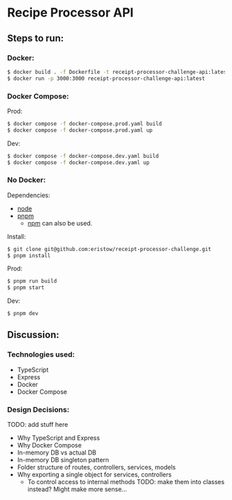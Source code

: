 # Recipe Processor API

## Steps to run:
### Docker:
```bash
$ docker build . -f Dockerfile -t receipt-processor-challenge-api:latest
$ docker run -p 3000:3000 receipt-processor-challenge-api:latest
```

### Docker Compose:
Prod:
```bash
$ docker compose -f docker-compose.prod.yaml build
$ docker compose -f docker-compose.prod.yaml up
```

Dev:
```bash
$ docker compose -f docker-compose.dev.yaml build
$ docker compose -f docker-compose.dev.yaml up
```

### No Docker:
Dependencies:
* [node](https://nodejs.org/en/download)
* [pnpm](https://pnpm.io/installation)
	* [npm](https://docs.npmjs.com/downloading-and-installing-node-js-and-npm) can also be used.

Install:
```bash
$ git clone git@github.com:eristow/receipt-processor-challenge.git
$ pnpm install
```

Prod:
```bash
$ pnpm run build
$ pnpm start
```

Dev:
```bash
$ pnpm dev
```

## Discussion:
### Technologies used:
* TypeScript
* Express
* Docker
* Docker Compose

### Design Decisions:
TODO: add stuff here
* Why TypeScript and Express
* Why Docker Compose
* In-memory DB vs actual DB
* In-memory DB singleton pattern
* Folder structure of routes, controllers, services, models
* Why exporting a single object for services, controllers
  * To control access to internal methods
	TODO: make them into classes instead? Might make more sense...
